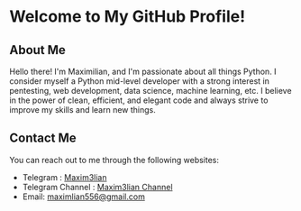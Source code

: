 # Welcome to My GitHub Profile!

## About Me
Hello there! I'm Maximilian, and I'm passionate about all things Python. I consider myself a Python mid-level developer with a strong interest in pentesting, web development, data science, machine learning, etc. I believe in the power of clean, efficient, and elegant code and always strive to improve my skills and learn new things.

## Contact Me
You can reach out to me through the following websites:
- Telegram : [Maxim3lian](https://t.me/Maxim3lian)
- Telegram Channel : [Maxim3lian Channel](https:/t.me/Maxim3lian_channel)
- Email: [maximlian556@gmail.com](mailto:maximlian556@gmail.com)
